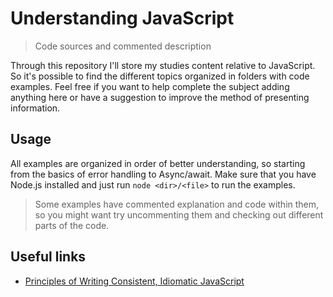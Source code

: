 # Understanding JavaScript
> Code sources and commented description

Through this repository I'll store my studies content relative to JavaScript. So it's possible to find the different topics organized in folders with code examples.
Feel free if you want to help complete the subject adding anything here or have a suggestion to improve the method of presenting information. 

## Usage

All examples are organized in  order of better understanding, so starting from the basics of error handling to Async/await. Make sure that you have Node.js installed and just run `node <dir>/<file>` to run the examples.

> Some examples have commented explanation and code within them, so you might want try uncommenting them and checking out different parts of the code.
## Useful links

- [Principles of Writing Consistent, Idiomatic JavaScript](https://github.com/rwaldron/idiomatic.js)